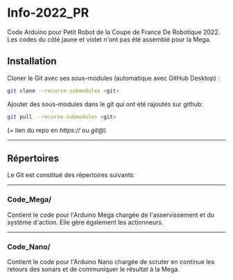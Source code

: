 # Info-2022_PR

Code Arduino pour Petit Robot de la Coupe de France De Robotique 2022.
Les codes du côté jaune et violet n'ont pas été assemblé pour la Mega.

## Installation

Cloner le Git avec ses sous-modules (automatique avec GitHub Desktop) :
```sh
git clone --recurse-submodules <git>
```
Ajouter des sous-modules dans le git qui ont été rajoutés sur github:
```sh
git pull --recurse-submodules <git>
```

(<git>= lien du repo en *https://* ou *git@*)

___

## Répertoires

Le Git est constitué des répertoires suivants:
___
### Code_Mega/
Contient le code pour l'Arduino Mega chargée de l'asservissement et du système d'action. Elle gère également les actionneurs.

___
### Code_Nano/
Contient le code pour l'Arduino Nano chargée de scruter en continue les retours des sonars et de communiquer le résultat à la Mega.
